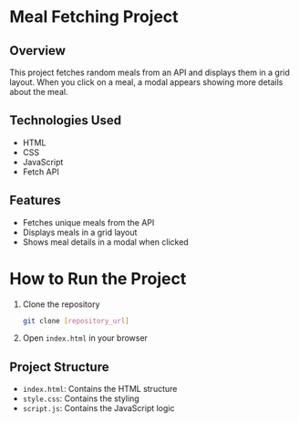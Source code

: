 # Meal Fetching Project

## Overview

This project fetches random meals from an API and displays them in a grid layout. When you click on a meal, a modal appears showing more details about the meal.

## Technologies Used

- HTML
- CSS
- JavaScript
- Fetch API

## Features

- Fetches unique meals from the API
- Displays meals in a grid layout
- Shows meal details in a modal when clicked

# How to Run the Project

1. Clone the repository

   ```bash
   git clone [repository_url]
   ```

2. Open `index.html` in your browser

## Project Structure

- `index.html`: Contains the HTML structure
- `style.css`: Contains the styling
- `script.js`: Contains the JavaScript logic
